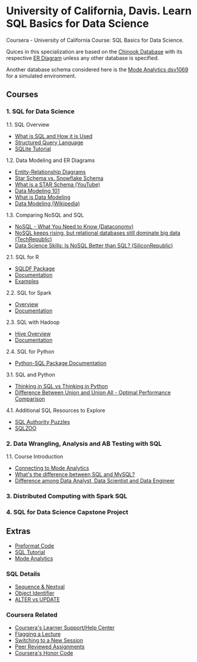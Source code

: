 # University of California, Davis. Learn SQL Basics for Data Science
Coursera - University of California Course: SQL Basics for Data Science.

Quices in this specialization are based on the [Chinook Database](https://www.sqlitetutorial.net/sqlite-sample-database/) with its respective [ER Diagram](https://ucde-rey.s3.amazonaws.com/DSV1015/ChinookDatabaseSchema.png) unless any other database is specified.

Another database schema considered here is the [Mode Analytics dsv1069](https://modeanalytics.com/) for a simulated environment.

## Courses
### 1. SQL for Data Science
1.1. SQL Overview
- [What is SQL and How it is Used](https://aws.amazon.com/what-is/sql/)
- [Structured Query Language](https://www.ntchosting.com/encyclopedia/databases/structured-query-language/)<br>
- [SQLite Tutorial](https://www.w3resource.com/sqlite/)

1.2. Data Modeling and ER Diagrams
- [Entity-Relationship Diagrams](https://www.youtube.com/watch?v=c0_9Y8QAstg)
- [Star Schema vs. Snowflake Schema](http://www.vertabelo.com/blog/technical-articles/data-warehouse-modeling-star-schema-vs-snowflake-schema)
- [What is a STAR Schema (YouTube)](https://www.youtube.com/watch?v=hQvCOBv_-LE)
- [Data Modeling 101](http://www.agiledata.org/essays/dataModeling101.html)
- [What is Data Modeling](http://business-analysis-excellence.com/what-is-data-modeling/)
- [Data Modeling (Wikipedia)](https://en.wikipedia.org/wiki/Data_modeling)

1.3. Comparing NoSQL and SQL
- [NoSQL - What You Need to Know (Dataconomy)](http://dataconomy.com/2014/07/sql-vs-nosql-need-know/)
- [NoSQL keeps rising, but relational databases still dominate big data (TechRepublic)](http://www.techrepublic.com/article/nosql-keeps-rising-but-relational-databases-still-dominate-big-data/)
- [Data Science Skills: Is NoSQL Better than SQL? (SiliconRepublic)](https://www.siliconrepublic.com/careers/data-science-skills-sql)

2.1. SQL for R
- [SQLDF Package](https://cran.r-project.org/web/packages/sqldf/index.html)
- [Documentation](https://cran.r-project.org/web/packages/sqldf/sqldf.pdf)
- [Examples](https://www.r-bloggers.com/manipulating-data-frames-using-sqldf-a-brief-overview/)

2.2. SQL for Spark
- [Overview](https://spark.apache.org/docs/latest/sql-programming-guide.html#overview)
- [Documentation](https://spark.apache.org/docs/latest/sql-programming-guide.html)

2.3. SQL with Hadoop
- [Hive Overview](https://hive.apache.org/)
- [Documentation](https://cwiki.apache.org/confluence/display/Hive/LanguageManual)

2.4. SQL for Python
- [Python-SQL Package Documentation](https://pypi.python.org/pypi/python-sql)

3.1. SQL and Python
- [Thinking in SQL vs Thinking in Python](https://mode.com/blog/learning-python-sql/)
- [Difference Between Union and Union All - Optimal Performance Comparison](https://blog.sqlauthority.com/2009/03/11/sql-server-difference-between-union-vs-union-all-optimal-performance-comparison/)

4.1. Additional SQL Resources to Explore
- [SQL Authority Puzzles](https://blog.sqlauthority.com/category/sql-puzzle/)
- [SQLZOO](https://sqlzoo.net/)

### 2. Data Wrangling, Analysis and AB Testing with SQL

1.1. Course Introduction
- [Connecting to Mode Analytics](https://d3c33hcgiwev3.cloudfront.net/rVHlpgvsQGGrp5Dl7D5zgQ_b7c2ae781f0a438fb9c09fd4416cbaf1_Connecting-to-Mode-Analytics---Updated.pdf?Expires=1693440000&Signature=EuYRNBnVXNcfGY8tLGF-LKLU-9o-1H5UtttpQXPzFMbuWCzuhObcCOXY~DcHYLa5BpQhxgDeS561KbnvUgZnPgtkYIFz5ab9AIdQf3NJrWZi~MdwlAfY4sNy~Bn~chCy5TACeEYQ3LiewSs4zN6ZPz5XLkhUgkmLODvLcMM4jUc_&Key-Pair-Id=APKAJLTNE6QMUY6HBC5A)
- [What's the difference between SQL and MySQL?](https://www.quora.com/Whats-the-difference-between-SQL-and-MySQL)
- [Difference among Data Analyst, Data Scientist and Data Engineer](https://www.dataquest.io/blog/data-analyst-data-scientist-data-engineer/)

### 3. Distributed Computing with Spark SQL
### 4. SQL for Data Science Capstone Project

## Extras
- [Preformat Code](https://www.poorsql.com/)
- [SQL Tutorial](https://www.1keydata.com/sql/sql.html)
- [Mode Analytics](https://mode.com/)

### SQL Details
- [Sequence & Nextval](https://www.commandprompt.com/education/what-does-the-nextval-function-do-in-postgresql/#:~:text=The%20nextval()%20is%20a,also%20store%20data%20on%20them.)
- [Object Identifier](https://www.postgresql.org/docs/current/datatype-oid.html)
- [ALTER vs UPDATE](https://techdifferences.com/difference-between-alter-and-update-command-in-sql.html)

### Coursera Related
- [Coursera's Learner Support/Help Center](https://learner.coursera.help/hc/en-us)
- [Flagging a Lecture](https://learner.coursera.help/hc/en-us/articles/208280106-Report-a-problem-with-a-course)
- [Switching to a New Session](https://learner.coursera.help/hc/en-us/articles/208279776-Switch-to-a-different-session)
- [Peer Reviewed Assignments](https://learner.coursera.help/hc/en-us/sections/201895903-Peer-reviewed-assignments)
- [Coursera's Honor Code](https://learner.coursera.help/hc/en-us/articles/209818863-Coursera-Honor-Code)
